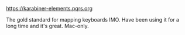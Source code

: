 https://karabiner-elements.pqrs.org

The gold standard for mapping keyboards IMO. Have been using it for a long time and it's great. Mac-only.